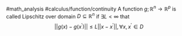 #math_analysis #calculus/function/continuity 
A function $g; \mathbb{R}^n \to \mathbb{R}^p$ is called Lipschitz over domain $D \subseteq \mathbb{R}^n$ if $\exists L < \infty$ that 
$$
|| g(x) - g(x^{'})|| \leq L||x - x^{'}||, \forall x,x^{'} \in D
$$
